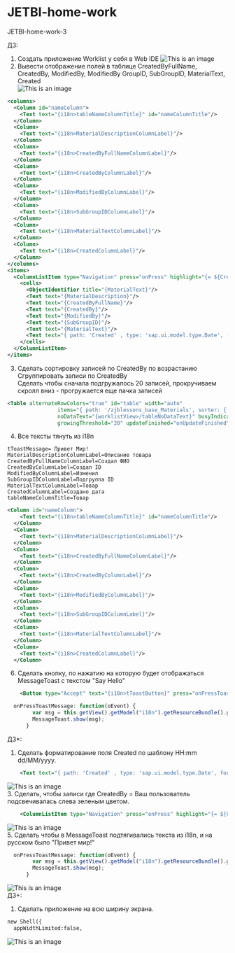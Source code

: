 # JETBI-home-work
JETBI-home-work-3

ДЗ:
1. Создать приложение Worklist у себя в Web IDE
![This is an image](https://github.com/zeeenjaaa/JETBI-home-work/blob/main/screenshots/Screenshot_2.png)<br>
2. Вывести отображение полей в таблице CreatedByFullName, CreatedBy, ModifiedBy, ModifiedBy GroupID, SubGroupID, MaterialText, Created <br>
![This is an image](https://github.com/zeeenjaaa/JETBI-home-work/blob/main/screenshots/Screenshot_1.png)<br>
```xml
<columns>
  <Column id="nameColumn">
    <Text text="{i18n>tableNameColumnTitle}" id="nameColumnTitle"/>
  </Column>
  <Column>
    <Text text="{i18n>MaterialDescriptionColumnLabel}"/>
  </Column>
  <Column>
    <Text text="{i18n>CreatedByFullNameColumnLabel}"/>
  </Column>
  <Column>
    <Text text="{i18n>CreatedByColumnLabel}"/>
  </Column>
  <Column>
    <Text text="{i18n>ModifiedByColumnLabel}"/>
  </Column>
  <Column>
    <Text text="{i18n>SubGroupIDColumnLabel}"/>
  </Column>
  <Column>
    <Text text="{i18n>MaterialTextColumnLabel}"/>
  </Column>
  <Column>
    <Text text="{i18n>CreatedColumnLabel}"/>
  </Column>
</columns>
<items>
  <ColumnListItem type="Navigation" press="onPress" highlight="{= ${CreatedBy} === 'D1B1000039' ? 'Success' : 'None' }">
    <cells>
      <ObjectIdentifier title="{MaterialText}"/>
      <Text text="{MaterialDescription}"/>
      <Text text="{CreatedByFullName}"/>
      <Text text="{CreatedBy}"/>
      <Text text="{ModifiedBy}"/>
      <Text text="{SubGroupID}"/>
      <Text text="{MaterialText}"/>
      <Text text="{ path: 'Created' , type: 'sap.ui.model.type.Date', formatOptions: {pattern: 'HH:mm dd/MM/yyyy'} }"/>
    </cells>
  </ColumnListItem>
</items>
```
3. Сделать сортировку записей по CreatedBy по  возрастанию <br>
   Сгруппировать записи по CreatedBy<br>
   Сделать чтобы сначала подгружалось 20 записей, прокручиваем скролл вниз -  прогружается еще пачка записей<br>
```xml
<Table alternateRowColors="true" id="table" width="auto"
				items="{ path: '/zjblessons_base_Materials', sorter: { path: 'CreatedBy', group: true, descending: false } }"
				noDataText="{worklistView>/tableNoDataText}" busyIndicatorDelay="{worklistView>/tableBusyDelay}" growing="true" growingScrollToLoad="true"
				growingThreshold="20" updateFinished="onUpdateFinished">
```

4. Все тексты тянуть из i18n
```tToastButton= Сделай тост
tToastMessage= Привет Мир!
MaterialDescriptionColumnLabel=Описание товара
CreatedByFullNameColumnLabel=Создал ФИО
CreatedByColumnLabel=Создал ID
ModifiedByColumnLabel=Изменил
SubGroupIDColumnLabel=Подгруппа ID
MaterialTextColumnLabel=Товар
CreatedColumnLabel=Создано дата
tableNameColumnTitle=Товар
```
```xml
<Column id="nameColumn">
    <Text text="{i18n>tableNameColumnTitle}" id="nameColumnTitle"/>
  </Column>
  <Column>
    <Text text="{i18n>MaterialDescriptionColumnLabel}"/>
  </Column>
  <Column>
    <Text text="{i18n>CreatedByFullNameColumnLabel}"/>
  </Column>
  <Column>
    <Text text="{i18n>CreatedByColumnLabel}"/>
  </Column>
  <Column>
    <Text text="{i18n>ModifiedByColumnLabel}"/>
  </Column>
  <Column>
    <Text text="{i18n>SubGroupIDColumnLabel}"/>
  </Column>
  <Column>
    <Text text="{i18n>MaterialTextColumnLabel}"/>
  </Column>
  <Column>
    <Text text="{i18n>CreatedColumnLabel}"/>
  </Column>
```
6. Сделать кнопку, по нажатию на которую будет отображаться MessageToast с текстом "Say Hello"
```xml
	<Button type="Accept" text="{i18n>tToastButton}" press="onPressToastMessage" icon="sap-icon://activate"/>
```
```javascript
  onPressToastMessage: function(oEvent) {
        var msg = this.getView().getModel("i18n").getResourceBundle().getText("tToastMessage");
        MessageToast.show(msg);
      }
```

ДЗ*:
1. Сделать форматирование поля Created по шаблону HH:mm dd/MM/yyyy. 
```xml
	<Text text="{ path: 'Created' , type: 'sap.ui.model.type.Date', formatOptions: {pattern: 'HH:mm dd/MM/yyyy'} }"/>
```
![This is an image](https://github.com/zeeenjaaa/JETBI-home-work/blob/main/screenshots/Screenshot_5.png)<br>
3.  Сделать, чтобы записи где CreatedBy = Ваш пользователь подсвечивалась слева зеленым цветом.
```xml
	<ColumnListItem type="Navigation" press="onPress" highlight="{= ${CreatedBy} === 'D1B1000039' ? 'Success' : 'None' }">
```
![This is an image](https://github.com/zeeenjaaa/JETBI-home-work/blob/main/screenshots/Screenshot_4.png)<br>
5. Сделать чтобы в MessageToast подтягивались текста из i18n, и на русском было "Привет мир!"
```javascript
  onPressToastMessage: function(oEvent) {
        var msg = this.getView().getModel("i18n").getResourceBundle().getText("tToastMessage");
        MessageToast.show(msg);
      }
```
![This is an image](https://github.com/zeeenjaaa/JETBI-home-work/blob/main/screenshots/Screenshot_3.png)<br>
ДЗ+:
1. Сделать приложение на всю ширину экрана.
```html
new Shell({
  appWidthLimited:false,
```
![This is an image](https://github.com/zeeenjaaa/JETBI-home-work/blob/main/screenshots/Screenshot_5.png)<br>
